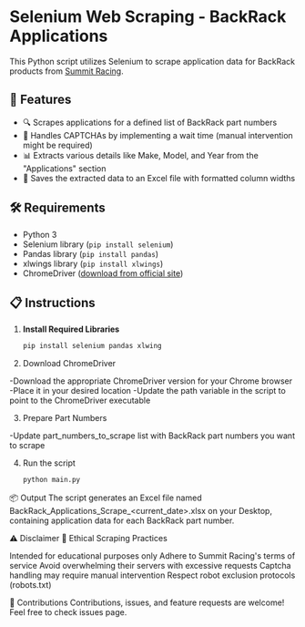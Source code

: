 # Selenium Web Scraping - BackRack Applications

This Python script utilizes Selenium to scrape application data for BackRack products from [Summit Racing](https://www.summitracing.com/).

## 🌟 Features

- 🔍 Scrapes applications for a defined list of BackRack part numbers
- 🤖 Handles CAPTCHAs by implementing a wait time (manual intervention might be required)
- 📊 Extracts various details like Make, Model, and Year from the "Applications" section
- 💾 Saves the extracted data to an Excel file with formatted column widths

## 🛠️ Requirements

- Python 3
- Selenium library (`pip install selenium`)
- Pandas library (`pip install pandas`)
- xlwings library (`pip install xlwings`)
- ChromeDriver ([download from official site](https://developer.chrome.com/docs/chromedriver/downloads))

## 📋 Instructions

1. **Install Required Libraries**
   ```bash
   pip install selenium pandas xlwing
2. Download ChromeDriver

  -Download the appropriate ChromeDriver version for your Chrome browser
  -Place it in your desired location
  -Update the path variable in the script to point to the ChromeDriver executable


3. Prepare Part Numbers

  -Update part_numbers_to_scrape list with BackRack part numbers you want to scrape

4. Run the script

   ```bash
   python main.py

📦 Output
The script generates an Excel file named BackRack_Applications_Scrape_<current_date>.xlsx on your Desktop, containing application data for each BackRack part number.



⚠️ Disclaimer
🚨 Ethical Scraping Practices

Intended for educational purposes only
Adhere to Summit Racing's terms of service
Avoid overwhelming their servers with excessive requests
Captcha handling may require manual intervention
Respect robot exclusion protocols (robots.txt)

🤝 Contributions
Contributions, issues, and feature requests are welcome! Feel free to check issues page.
   



